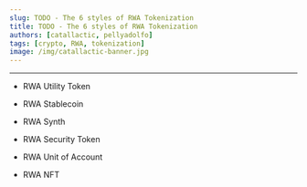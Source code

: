 ```yaml
---
slug: TODO - The 6 styles of RWA Tokenization
title: TODO - The 6 styles of RWA Tokenization
authors: [catallactic, pellyadolfo]
tags: [crypto, RWA, tokenization]
image: /img/catallactic-banner.jpg
---
```

---


- RWA Utility Token

- RWA Stablecoin

- RWA Synth

- RWA Security Token

- RWA Unit of Account

- RWA NFT

<!-- truncate -->




